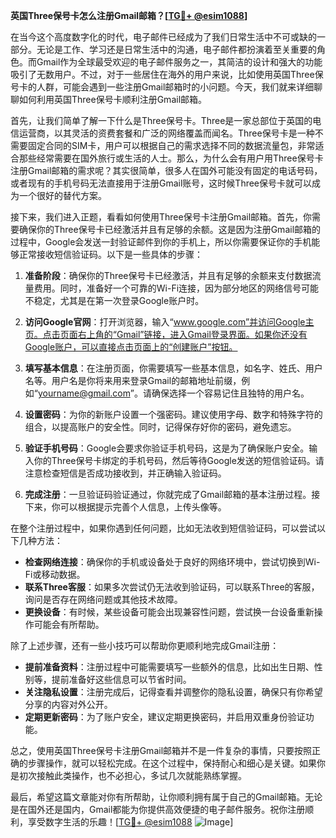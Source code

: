 **英国Three保号卡怎么注册Gmail邮箱？[[TG💪+ @esim1088](https://t.me/s/esim1088)]**

在当今这个高度数字化的时代，电子邮件已经成为了我们日常生活中不可或缺的一部分。无论是工作、学习还是日常生活中的沟通，电子邮件都扮演着至关重要的角色。而Gmail作为全球最受欢迎的电子邮件服务之一，其简洁的设计和强大的功能吸引了无数用户。不过，对于一些居住在海外的用户来说，比如使用英国Three保号卡的人群，可能会遇到一些注册Gmail邮箱时的小问题。今天，我们就来详细聊聊如何利用英国Three保号卡顺利注册Gmail邮箱。

首先，让我们简单了解一下什么是Three保号卡。Three是一家总部位于英国的电信运营商，以其灵活的资费套餐和广泛的网络覆盖而闻名。Three保号卡是一种不需要固定合同的SIM卡，用户可以根据自己的需求选择不同的数据流量包，非常适合那些经常需要在国外旅行或生活的人士。那么，为什么会有用户用Three保号卡注册Gmail邮箱的需求呢？其实很简单，很多人在国外可能没有固定的电话号码，或者现有的手机号码无法直接用于注册Gmail账号，这时候Three保号卡就可以成为一个很好的替代方案。

接下来，我们进入正题，看看如何使用Three保号卡注册Gmail邮箱。首先，你需要确保你的Three保号卡已经激活并且有足够的余额。这是因为注册Gmail邮箱的过程中，Google会发送一封验证邮件到你的手机上，所以你需要保证你的手机能够正常接收短信验证码。以下是一些具体的步骤：

1. **准备阶段**：确保你的Three保号卡已经激活，并且有足够的余额来支付数据流量费用。同时，准备好一个可靠的Wi-Fi连接，因为部分地区的网络信号可能不稳定，尤其是在第一次登录Google账户时。

2. **访问Google官网**：打开浏览器，输入“www.google.com”并访问Google主页。点击页面右上角的“Gmail”链接，进入Gmail登录界面。如果你还没有Google账户，可以直接点击页面上的“创建账户”按钮。

3. **填写基本信息**：在注册页面，你需要填写一些基本信息，如名字、姓氏、用户名等。用户名是你将来用来登录Gmail的邮箱地址前缀，例如“yourname@gmail.com”。请确保选择一个容易记住且独特的用户名。

4. **设置密码**：为你的新账户设置一个强密码。建议使用字母、数字和特殊字符的组合，以提高账户的安全性。同时，记得保存好你的密码，避免遗忘。

5. **验证手机号码**：Google会要求你验证手机号码，这是为了确保账户安全。输入你的Three保号卡绑定的手机号码，然后等待Google发送的短信验证码。请注意检查短信是否成功接收到，并正确输入验证码。

6. **完成注册**：一旦验证码验证通过，你就完成了Gmail邮箱的基本注册过程。接下来，你可以根据提示完善个人信息，上传头像等。

在整个注册过程中，如果你遇到任何问题，比如无法收到短信验证码，可以尝试以下几种方法：

- **检查网络连接**：确保你的手机或设备处于良好的网络环境中，尝试切换到Wi-Fi或移动数据。
- **联系Three客服**：如果多次尝试仍无法收到验证码，可以联系Three的客服，询问是否存在网络问题或其他技术故障。
- **更换设备**：有时候，某些设备可能会出现兼容性问题，尝试换一台设备重新操作可能会有所帮助。

除了上述步骤，还有一些小技巧可以帮助你更顺利地完成Gmail注册：

- **提前准备资料**：注册过程中可能需要填写一些额外的信息，比如出生日期、性别等，提前准备好这些信息可以节省时间。
- **关注隐私设置**：注册完成后，记得查看并调整你的隐私设置，确保只有你希望分享的内容对外公开。
- **定期更新密码**：为了账户安全，建议定期更换密码，并启用双重身份验证功能。

总之，使用英国Three保号卡注册Gmail邮箱并不是一件复杂的事情，只要按照正确的步骤操作，就可以轻松完成。在这个过程中，保持耐心和细心是关键。如果你是初次接触此类操作，也不必担心，多试几次就能熟练掌握。

最后，希望这篇文章能对你有所帮助，让你顺利拥有属于自己的Gmail邮箱。无论是在国外还是国内，Gmail都能为你提供高效便捷的电子邮件服务。祝你注册顺利，享受数字生活的乐趣！[[TG💪+ @esim1088](https://t.me/s/esim1088) ![Image](https://i.postimg.cc/4NQfJmqS/Snipaste-2025-05-13-00-14-12.png)]